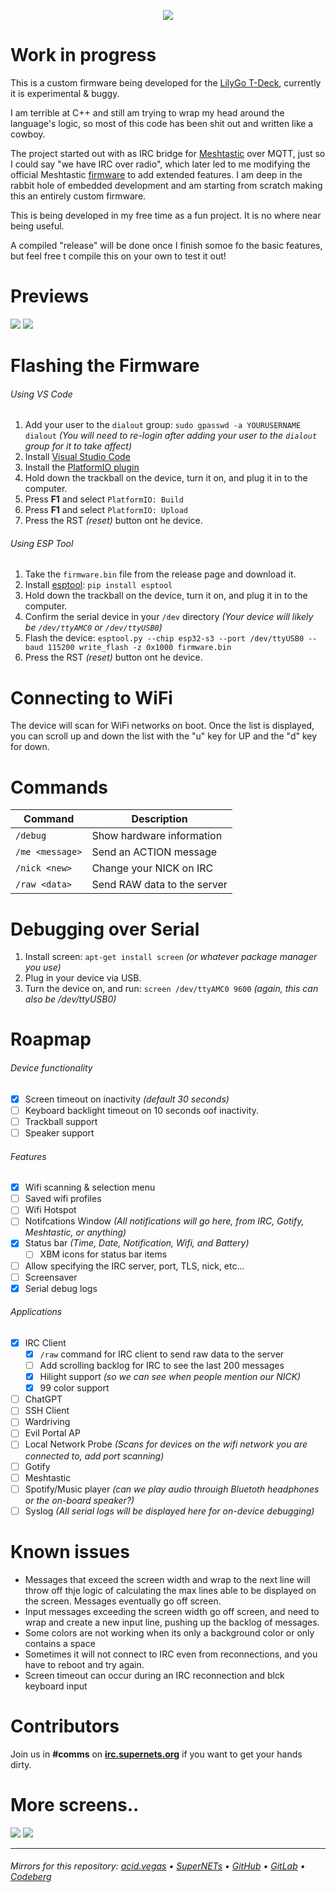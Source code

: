 <p align="center">
  <img src="./.screens/aciddrop2.png" />
</p>


# Work in progress
This is a custom firmware being developed for the [LilyGo T-Deck](https://www.lilygo.cc/products/t-deck), currently it is experimental & buggy.

I am terrible at C++ and still am trying to wrap my head around the language's logic, so most of this code has been shit out and written like a cowboy.

The project started out with as IRC bridge for [Meshtastic](https://meshtastic.org/) over MQTT, just so I could say "we have IRC over radio", which later led to me modifying the official Meshtastic [firmware](https://github.com/meshtastic/firmware) to add extended features. I am deep in the rabbit hole of embedded development and am starting from scratch making this an entirely custom firmware.

This is being developed in my free time as a fun project. It is no where near being useful.

A compiled "release" will be done once I finish somoe fo the basic features, but feel free t compile this on your own to test it out!

# Previews
![](./.screens/preview1.png) ![](./.screens/preview2.png)

# Flashing the Firmware
###### Using VS Code
1. Add your user to the `dialout` group: `sudo gpasswd -a YOURUSERNAME dialout` *(You will need to re-login after adding your user to the `dialout` group for it to take affect)*
2. Install [Visual Studio Code](https://code.visualstudio.com/)
3. Install the [PlatformIO plugin](https://platformio.org/install/ide?install=vscode)
4. Hold down the trackball on the device, turn it on, and plug it in to the computer.
5. Press **F1** and select `PlatformIO: Build`
6. Press **F1** and select `PlatformIO: Upload`
7. Press the RST *(reset)* button ont he device.

###### Using ESP Tool
1. Take the `firmware.bin` file from the release page and download it.
2. Install [esptool](https://pypi.org/project/esptool/): `pip install esptool`
3. Hold down the trackball on the device, turn it on, and plug it in to the computer.
4. Confirm the serial device in your `/dev` directory *(Your device will likely be `/dev/ttyAMC0` or `/dev/ttyUSB0`)*
5. Flash the device: `esptool.py --chip esp32-s3 --port /dev/ttyUSB0 --baud 115200 write_flash -z 0x1000 firmware.bin`
6. Press the RST *(reset)* button ont he device.

# Connecting to WiFi
The device will scan for WiFi networks on boot. Once the list is displayed, you can scroll up and down the list with the "u" key for UP and the "d" key for down.

# Commands
| Command         | Description                 |
| --------------- | --------------------------- |
| `/debug`        | Show hardware information   |
| `/me <message>` | Send an ACTION message      |
| `/nick <new>`   | Change your NICK on IRC     |
| `/raw <data>`   | Send RAW data to the server |

# Debugging over Serial
1. Install screen: `apt-get install screen` *(or whatever package manager you use)*
2. Plug in your device via USB.
2. Turn the device on, and run: `screen /dev/ttyAMC0 9600` *(again, this can also be /dev/ttyUSB0)*

# Roapmap
###### Device functionality
- [X] Screen timeout on inactivity *(default 30 seconds)*
- [ ] Keyboard backlight timeout on 10 seconds oof inactivity.
- [ ] Trackball support
- [ ] Speaker support

###### Features
- [X] Wifi scanning & selection menu
- [ ] Saved wifi profiles
- [ ] Wifi Hotspot
- [ ] Notifcations Window *(All notifications will go here, from IRC, Gotify, Meshtastic, or anything)*
- [X] Status bar *(Time, Date, Notification, Wifi, and Battery)*
  - [ ] XBM icons for status bar items
- [ ] Allow specifying the IRC server, port, TLS, nick, etc...
- [ ] Screensaver
- [X] Serial debug logs

###### Applications
- [X] IRC Client
  - [X] `/raw` command for IRC client to send raw data to the server
  - [ ] Add scrolling backlog for IRC to see the last 200 messages
  - [X] Hilight support *(so we can see when people mention our NICK)*
  - [X] 99 color support
- [ ] ChatGPT
- [ ] SSH Client
- [ ] Wardriving
- [ ] Evil Portal AP
- [ ] Local Network Probe *(Scans for devices on the wifi network you are connected to, add port scanning)*
- [ ] Gotify
- [ ] Meshtastic
- [ ] Spotify/Music player *(can we play audio throuigh Bluetoth headphones or the on-board speaker?)*
- [ ] Syslog *(All serial logs will be displayed here for on-device debugging)*

# Known issues
- Messages that exceed the screen width and wrap to the next line will throw off thje logic of calculating the max lines able to be displayed on the screen. Messages eventually go off screen.
- Input messages exceeding the screen width go off screen, and need to wrap and create a new input line, pushing up the backlog of messages.
- Some colors are not working when its only a background color or only contains a space
- Sometimes it will not connect to IRC even from reconnections, and you have to reboot and try again.
- Screen timeout can occur during an IRC reconnection and blck keyboard input

# Contributors
Join us in **#comms** on **[irc.supernets.org](irc://irc.supernets.org)** if you want to get your hands dirty.

# More screens..
![](./.screens/99colors.png)
![](./.screens/hueg.png)

___

###### Mirrors for this repository: [acid.vegas](https://git.acid.vegas/acid-drop) • [SuperNETs](https://git.supernets.org/acidvegas/acid-drop) • [GitHub](https://github.com/acidvegas/acid-drop) • [GitLab](https://gitlab.com/acidvegas/acid-drop) • [Codeberg](https://codeberg.org/acidvegas/acid-drop)